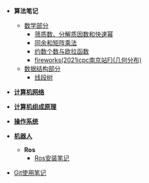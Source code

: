 <!-- docs/_sidebar.md -->

* **算法笔记**
  - [数学部分](note/算法/数学部分/README.md) 
    -  [筛质数、分解质因数和快速幂](note/算法/数学部分/筛质数、分解质因数和快速幂.md) 
    -  [同余和矩阵乘法](note/算法/数学部分/同余和矩阵乘法.md) 
    -  [约数个数与欧拉函数](note/算法/数学部分/约数个数与欧拉函数.md) 
    -  [fireworks(2021icpc南京站F)(几何分布)](note/算法/数学部分/fireworks(2021icpc南京站F)(几何分布).md) 
  - [数据结构部分](note/算法/数据结构部分/README.md) 
    -    [线段树](note/算法/数据结构部分/线段树.md) 
* [**计算机网络**](note/计算机网络/README.md) 
* [**计算机组成原理**](note/计算机组成原理/README.md) 
* [**操作系统**](note/操作系统/README.md) 
* [**机器人**](note\ros笔记\README.md) 
  * **Ros**
    * [Ros安装笔记](note\ros笔记/README.md) 

* [Git使用笔记](note/git.md) 

